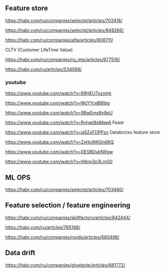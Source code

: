## Feature store
https://habr.com/ru/companies/selectel/articles/702416/

https://habr.com/ru/companies/selectel/articles/848266/

https://habr.com/ru/companies/alfa/articles/808711/

CLTV (Customer LifeTime Value)

https://habr.com/ru/companies/ru_mts/articles/677516/

https://habr.com/ru/articles/534068/

### youtube 

https://www.youtube.com/watch?v=89HEUTszxmk

https://www.youtube.com/watch?v=WcYYceB8Ibg

https://www.youtube.com/watch?v=9BwEms8y8eU

https://www.youtube.com/watch?v=Ryhwt8qMeeA Feast

https://www.youtube.com/watch?v=ia5ZxFDPPzo  Databricks feature store

https://www.youtube.com/watch?v=ZxHo9WGn6KQ

https://www.youtube.com/watch?v=DESBDukN9gw

https://www.youtube.com/watch?v=hNnp3o3LmG0

## ML OPS

https://habr.com/ru/companies/selectel/articles/703460/


## Feature selection / feature engineering

https://habr.com/ru/companies/skillfactory/articles/842444/

https://habr.com/ru/articles/765188/

https://habr.com/ru/companies/ruvds/articles/680498/



## Data drift

https://habr.com/ru/companies/glowbyte/articles/681772/
